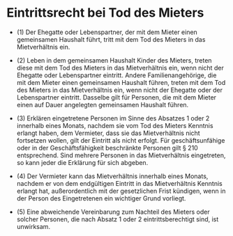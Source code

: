 # Eintrittsrecht bei Tod des Mieters

- (1) Der Ehegatte oder Lebenspartner, der mit dem Mieter einen gemeinsamen Haushalt führt, tritt mit dem Tod des Mieters in das Mietverhältnis ein.

- (2) Leben in dem gemeinsamen Haushalt Kinder des Mieters, treten diese mit dem Tod des Mieters in das Mietverhältnis ein, wenn nicht der Ehegatte oder Lebenspartner eintritt. Andere Familienangehörige, die mit dem Mieter einen gemeinsamen Haushalt führen, treten mit dem Tod des Mieters in das Mietverhältnis ein, wenn nicht der Ehegatte oder der Lebenspartner eintritt. Dasselbe gilt für Personen, die mit dem Mieter einen auf Dauer angelegten gemeinsamen Haushalt führen.

- (3) Erklären eingetretene Personen im Sinne des Absatzes 1 oder 2 innerhalb eines Monats, nachdem sie vom Tod des Mieters Kenntnis erlangt haben, dem Vermieter, dass sie das Mietverhältnis nicht fortsetzen wollen, gilt der Eintritt als nicht erfolgt. Für geschäftsunfähige oder in der Geschäftsfähigkeit beschränkte Personen gilt § 210 entsprechend. Sind mehrere Personen in das Mietverhältnis eingetreten, so kann jeder die Erklärung für sich abgeben.

- (4) Der Vermieter kann das Mietverhältnis innerhalb eines Monats, nachdem er von dem endgültigen Eintritt in das Mietverhältnis Kenntnis erlangt hat, außerordentlich mit der gesetzlichen Frist kündigen, wenn in der Person des Eingetretenen ein wichtiger Grund vorliegt.

- (5) Eine abweichende Vereinbarung zum Nachteil des Mieters oder solcher Personen, die nach Absatz 1 oder 2 eintrittsberechtigt sind, ist unwirksam.

